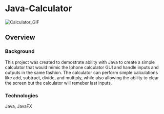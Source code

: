 # Java-Calculator 
![Calculator_GIF](https://media1.giphy.com/media/pqvi7FvmknQfeRB9do/giphy.gif)



## Overview

### Background

This project was created to demostrate ability with Java to create a simple calculator that would mimic the Iphone calculator GUI
and handle inputs and outputs in the same fashion.
The calculator can perform simple calculations like add, subtract, divide, and multiply, while also allowing the ability to clear the screen but the calculator will remeber last inputs.

### Technologies

Java, 
JavaFX



